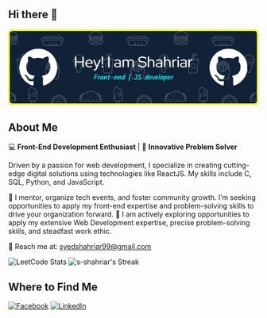 ## Hi there 👋
<p align="center">
  <img src="./Shahriar.png" alt="Header"/>
</p>

## About Me

💻 **Front-End Development Enthusiast** | 🚀 **Innovative Problem Solver**

Driven by a passion for web development, I specialize in creating cutting-edge digital solutions using technologies like ReactJS. My skills include C, SQL, Python, and JavaScript.

🤝 I mentor, organize tech events, and foster community growth. I’m seeking opportunities to apply my front-end expertise and problem-solving skills to drive your organization forward.
🌟 I am actively exploring opportunities to apply my extensive Web Development expertise, precise problem-solving skills, and steadfast work ethic.

📩 Reach me at: syedshahriar99@gmail.com


![LeetCode Stats](https://leetcard.jacoblin.cool/syedshahriar99?theme=dark&font=ABeeZee)
![s-shahriar's Streak](https://github-readme-streak-stats.herokuapp.com/?user=s-shahriar&theme=dark&hide_border=false)


## Where to Find Me

[![Facebook](https://img.shields.io/badge/Facebook-%231877F2.svg?&style=for-the-badge&logo=facebook&logoColor=white)](https://www.facebook.com/bin.omar.862852)
[![LinkedIn](https://img.shields.io/badge/LinkedIn-%230A66C2.svg?&style=for-the-badge&logo=linkedin&logoColor=white)](https://www.linkedin.com/in/syed-shahriar/)

<!--
**s-shahriar/s-shahriar** is a ✨ _special_ ✨ repository because its `README.md` (this file) appears on your GitHub profile.

Here are some ideas to get you started:

- 🔭 I’m currently working on ...
- 🌱 I’m currently learning ...
- 👯 I’m looking to collaborate on ...
- 🤔 I’m looking for help with ...
- 💬 Ask me about ...
- 📫 How to reach me: ...
- 😄 Pronouns: ...
- ⚡ Fun fact: ...
-->
